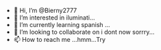 - 👋 Hi, I’m @Bierny2777
- 👀 I’m interested in iluminati...
- 🌱 I’m currently learning spanish ...
- 💞️ I’m looking to collaborate on i dont now sorrry...
- 📫 How to reach me ...hmm...Try


<!---
Bierny277/Bierny277 is a ✨ special ✨ repository because its `README.md` (this file) appears on your GitHub profile.
You can click the Preview link to take a look at your changes.
--->
